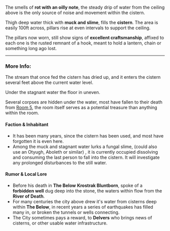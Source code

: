 The smells of **rot with an oilly note**, the steady drip of water from the ceiling above is the only source of noise and movement within the cistern.

Thigh deep water thick with **muck and slime**, fills the **cistern**. The area is easily 100ft across, pillars rise at even intervals to support the ceiling.

The pillars now worn, still show signs of **excellent craftsmanship**, affixed to each one is the rusted remnant of a hook, meant to hold a lantern, chain or something long ago lost.

---

### More Info:

The stream that once fed the cistern has dried up, and it enters the cistern several feet above the current water level.

Under the stagnant water the floor in uneven.

Several corpses are hidden under the water, most have fallen to their death from [Room 5](Room_5.md), the room itself serves as a potential treasure than anything within the room.

#### Faction & Inhabitant

* It has been many years, since the cistern has been used, and most have forgotten it is even here. 
* Among the muck and stagnant water lurks a fungal slime, (could also use an Otyugh, Aboleth or similar) , it is currently occupied dissolving and consuming the last person to fall into the cistern. It will investigate any prolonged disturbances to the still water.

#### Rumor & Local Lore

* Before his death in **The Below** **Krostrak Bluntborn**, spoke of a **forbidden well** dug deep into the stone, the waters within flow from the **River of Death**.
* For many centuries the city above drew it's water from cisterns deep within **The Below**, in recent years a series of earthquakes has filled many in, or broken the tunnels or wells connecting. 
* The City sometimes pays a reward, to **Delvers** who brings news of cisterns, or other usable water infrastructure.
